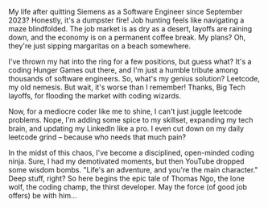 My life after quitting Siemens as a Software Engineer since September 2023? Honestly, it's a dumpster fire! Job hunting feels like navigating a maze blindfolded. The job market is as dry as a desert, layoffs are raining down, and the economy is on a permanent coffee break. My plans? Oh, they're just sipping margaritas on a beach somewhere.

I've thrown my hat into the ring for a few positions, but guess what? It's a coding Hunger Games out there, and I'm just a humble tribute among thousands of software engineers. So, what's my genius solution? Leetcode, my old nemesis. But wait, it's worse than I remember! Thanks, Big Tech layoffs, for flooding the market with coding wizards.

Now, for a mediocre coder like me to shine, I can't just juggle leetcode problems. Nope, I'm adding some spice to my skillset, expanding my tech brain, and updating my LinkedIn like a pro. I even cut down on my daily leetcode grind – because who needs that much pain?

In the midst of this chaos, I've become a disciplined, open-minded coding ninja. Sure, I had my demotivated moments, but then YouTube dropped some wisdom bombs. "Life's an adventure, and you're the main character." Deep stuff, right? So here begins the epic tale of Thomas Ngo, the lone wolf, the coding champ, the thirst developer. May the force (of good job offers) be with him...